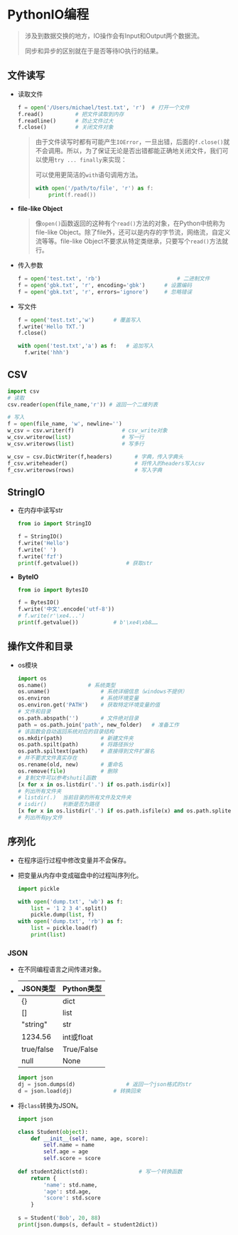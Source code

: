 <!-- 
title: 07-PythonIO
sort: 
--> 
# PythonIO编程

> 涉及到数据交换的地方，IO操作会有Input和Output两个数据流。
>
> 同步和异步的区别就在于是否等待IO执行的结果。

## 文件读写

- 读取文件

  ```python
  f = open('/Users/michael/test.txt', 'r')	# 打开一个文件
  f.read()			# 把文件读取到内存
  f.readline()		# 防止文件过大
  f.close()			# 关闭文件对象
  ```

  > 由于文件读写时都有可能产生`IOError`，一旦出错，后面的`f.close()`就不会调用。所以，为了保证无论是否出错都能正确地关闭文件，我们可以使用`try ... finally`来实现：
  >
  > 可以使用更简洁的`with`语句调用方法。
  >
  > ```python
  > with open('/path/to/file', 'r') as f:
  >     print(f.read())
  > ```

- **file-like Object**

  > 像`open()`函数返回的这种有个`read()`方法的对象，在Python中统称为file-like Object。除了file外，还可以是内存的字节流，网络流，自定义流等等。file-like Object不要求从特定类继承，只要写个`read()`方法就行。

- 传入参数

  ```python
  f = open('test.txt', 'rb')						# 二进制文件
  f = open('gbk.txt', 'r', encoding='gbk')		# 设置编码
  f = open('gbk.txt', 'r', errors='ignore')		# 忽略错误
  ```

- 写文件

  ```python
  f = open('test.txt','w')		# 覆盖写入
  f.write('Hello TXT.')
  f.close()
  
  with open('test.txt','a') as f:	# 追加写入
  	f.write('hhh')
  ```

## CSV

```python
import csv
# 读取
csv.reader(open(file_name,'r'))	# 返回一个二维列表

# 写入
f = open(file_name, 'w', newline='')
w_csv = csv.writer(f)				# csv_write对象
w_csv.writerow(list)				# 写一行
w_csv.writerows(list)				# 写多行

w_csv = csv.DictWriter(f,headers)		# 字典，传入字典头
f_csv.writeheader()						# 将传入的headers写入csv
f_csv.writerows(rows)					# 写入字典
```

## StringIO

- 在内存中读写str

  ```python
  from io import StringIO
  
  f = StringIO()
  f.write('Hello')
  f.write(' ')
  f.write('fzf')
  print(f.getvalue())				# 获取str
  ```

- **ByteIO**

  ```python
  from io import BytesIO
  
  f = BytesIO()
  f.write('中文'.encode('utf-8'))
  # f.write(r'\xe4...')
  print(f.getvalue())			# b'\xe4\xb8……
  ```

## 操作文件和目录

- os模块

  ```python
  import os
  os.name()				# 系统类型
  os.uname()				# 系统详细信息（windows不提供）
  os.environ				# 系统环境变量
  os.environ.get('PATH')	# 获取特定环境变量的值
  # 文件和目录
  os.path.abspath('')		# 文件绝对目录
  path = os.path.join('path', new_folder)	# 准备工作
  # 该函数会自动返回系统对应的目录结构
  os.mkdir(path)			# 新建文件夹
  os.path.spilt(path)		# 将路径拆分
  os.path.spiltext(path)	# 直接得到文件扩展名
  # 并不要求文件真实存在
  os.rename(old, new)		# 重命名
  os.remove(file)			# 删除
  # 复制文件可以参考shutil函数
  [x for x in os.listdir('.') if os.path.isdir(x)]
  # 列出所有文件夹
  # listdir(.)	当前目录的所有文件及文件夹 
  # isdir()		判断是否为路径
  [x for x in os.listdir('.') if os.path.isfile(x) and os.path.splitext(x)[1]=='.py']
  # 列出所有py文件
  ```


## 序列化

- 在程序运行过程中修改变量并不会保存。

- 把变量从内存中变成磁盘中的过程叫序列化。

  ```python
  import pickle
  
  with open('dump.txt', 'wb') as f:
      list = '1 2 3 4'.split()
      pickle.dump(list, f)
  with open('dump.txt', 'rb') as f:
      list = pickle.load(f)
      print(list)
  ```

### JSON

- 在不同编程语言之间传递对象。

- | JSON类型   | Python类型 |
  | :--------- | :--------- |
  | {}         | dict       |
  | []         | list       |
  | "string"   | str        |
  | 1234.56    | int或float |
  | true/false | True/False |
  | null       | None       |

  ```python
  import json
  dj = json.dumps(d)				# 返回一个json格式的str
  d = json.load(dj)				# 转换回来
  ```

- 将`class`转换为JSON。

  ```python
  import json
  
  class Student(object):
      def __init__(self, name, age, score):
          self.name = name
          self.age = age
          self.score = score
          
  def student2dict(std):				# 写一个转换函数
      return {
          'name': std.name,
          'age': std.age,
          'score': std.score
      }
      
  s = Student('Bob', 20, 88)
  print(json.dumps(s, default = student2dict))
  ```

  